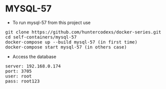 # MYSQL-57

- To run mysql-57 from this project use

<pre>
git clone https://github.com/huntercodexs/docker-series.git .
cd self-containers/mysql-57
docker-compose up --build mysql-57 (in first time)
docker-compose start mysql-57 (in others case)
</pre>

- Access the database

<pre>
server: 192.168.0.174
port: 3705
user: root
pass: root123
</pre>